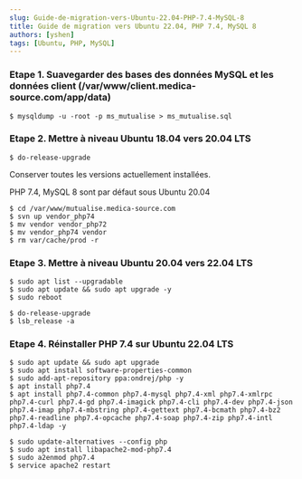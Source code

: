 ```yaml
---
slug: Guide-de-migration-vers-Ubuntu-22.04-PHP-7.4-MySQL-8
title: Guide de migration vers Ubuntu 22.04, PHP 7.4, MySQL 8
authors: [yshen]
tags: [Ubuntu, PHP, MySQL]
---
```


### Etape 1. Suavegarder des bases des données MySQL et les données client (/var/www/client.medica-source.com/app/data)
	
	$ mysqldump -u -root -p ms_mutualise > ms_mutualise.sql
	
### Etape 2. Mettre à niveau Ubuntu 18.04 vers 20.04 LTS
	
	$ do-release-upgrade

Conserver toutes les versions actuellement installées.

PHP 7.4, MySQL 8 sont par défaut sous Ubuntu 20.04

    $ cd /var/www/mutualise.medica-source.com
    $ svn up vendor_php74
    $ mv vendor vendor_php72
    $ mv vendor_php74 vendor
    $ rm var/cache/prod -r

### Etape 3. Mettre à niveau Ubuntu 20.04 vers 22.04 LTS

    $ sudo apt list --upgradable
    $ sudo apt update && sudo apt upgrade -y
    $ sudo reboot

    $ do-release-upgrade 
    $ lsb_release -a

### Etape 4. Réinstaller PHP 7.4 sur Ubuntu 22.04 LTS

	$ sudo apt update && sudo apt upgrade
    $ sudo apt install software-properties-common
    $ sudo add-apt-repository ppa:ondrej/php -y
    $ apt install php7.4
    $ apt install php7.4-common php7.4-mysql php7.4-xml php7.4-xmlrpc php7.4-curl php7.4-gd php7.4-imagick php7.4-cli php7.4-dev php7.4-json php7.4-imap php7.4-mbstring php7.4-gettext php7.4-bcmath php7.4-bz2 php7.4-readline php7.4-opcache php7.4-soap php7.4-zip php7.4-intl php7.4-ldap -y

    $ sudo update-alternatives --config php
    $ sudo apt install libapache2-mod-php7.4
    $ sudo a2enmod php7.4
    $ service apache2 restart
